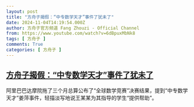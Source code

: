 ```yaml
---
layout: post
title: "方舟子揭假：“中专数学天才”事件了犹未了"
date: 2024-11-04T14:19:54.000Z
author: 方舟子官方频道 Fang Zhouzi - Official Channel
from: https://www.youtube.com/watch?v=6dBpuxMbNk8
tags: [ 方舟子 ]
comments: True
categories: [ 方舟子 ]
---
```

<!--1730729994000-->
[方舟子揭假：“中专数学天才”事件了犹未了](https://www.youtube.com/watch?v=6dBpuxMbNk8)
------

<div>
阿里巴巴达摩院拖了三个月总算公布了“全球数学竞赛”决赛结果，提到“中专数学天才”姜萍事件，轻描淡写地说王某某为其指导的学生“提供帮助”。
</div>
